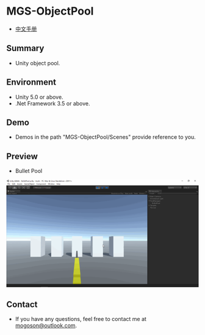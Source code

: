 ﻿# MGS-ObjectPool
- [中文手册](./README_ZH.md)

## Summary
- Unity object pool.

## Environment
- Unity 5.0 or above.
- .Net Framework 3.5 or above.

## Demo
- Demos in the path "MGS-ObjectPool/Scenes" provide reference to you.

## Preview
- Bullet Pool

![Bullet Pool](./Attachment/README_Image/BulletPool.gif)

## Contact
- If you have any questions, feel free to contact me at mogoson@outlook.com.
